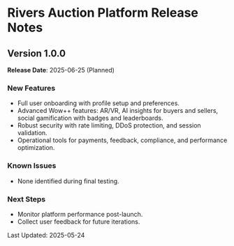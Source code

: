 # Rivers Auction Platform Release Notes
## Version 1.0.0
**Release Date**: 2025-06-25 (Planned)

### New Features
- Full user onboarding with profile setup and preferences.
- Advanced Wow++ features: AR/VR, AI insights for buyers and sellers, social gamification with badges and leaderboards.
- Robust security with rate limiting, DDoS protection, and session validation.
- Operational tools for payments, feedback, compliance, and performance optimization.

### Known Issues
- None identified during final testing.

### Next Steps
- Monitor platform performance post-launch.
- Collect user feedback for future iterations.

Last Updated: 2025-05-24